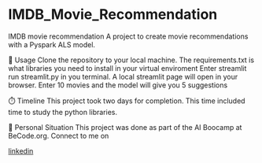 # IMDB_Movie_Recommendation

IMDB movie recommendation
A project to create movie recommendations with a Pyspark ALS model.

🤖 Usage
Clone the repository to your local machine.
The requirements.txt is what libraries you need to install in your virtual enviroment
Enter streamlit run streamlit.py in you terminal.
A local streamlit page will open in your browser.
Enter 10 movies and the model will give you 5 suggestions

⏱️ Timeline
This project took two days for completion. This time included time to study the python libraries.

👱 Personal Situation
This project was done as part of the AI Boocamp at BeCode.org.
Connect to me on 

[linkedin]([(https://www.linkedin.com/in/nicolaas-de-clercq-1b369a240/))

